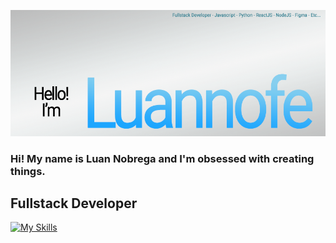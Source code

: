 ![Alt text](BannerGithub.png?raw=true "BannerLuannofe")

### Hi! My name is Luan Nobrega  and I'm obsessed with creating things.

## Fullstack Developer

[![My Skills](https://skillicons.dev/icons?i=js,html,css,firebase,flask,gamemakerstudio,nodejs,react,sass,figma,py&perline=5)](https://skillicons.dev)
